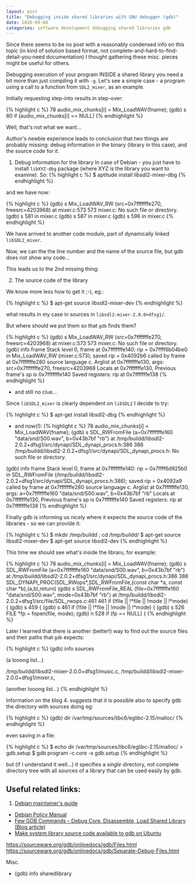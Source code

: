 ```yaml
---
layout: post
title: "Debugging inside shared libraries with GNU debugger (gdb)"
date: 2016-09-08
categories: software development debugging shared libraries gdb
---
```

Since there seems to be no post with a reasonably condensed info on this topic
(in kind of solution based format, not complete-and-hard-to-find-detail-you-need documentation)
I thought gathering these misc. pieces might be useful for others.

Debugging execution of your program INSIDE a shared library you need a bit more than just compiling it with `-g`. Let's see a simple case - a program using a call to a function from `SDL2_mixer`, as an example.

Initially requesting step-into results in step-over:

{% highlight c %}
78              audio_mix_chunks[i] = Mix_LoadWAV(fname);
(gdb) s
80              if (audio_mix_chunks[i] == NULL)
{% endhighlight %}


Well, that's not what we want...

Author's newbie experience leads to conclusion that two things are probably missing:
debug information in the binary (library in this case), and the source code for it.

1. Debug information for the library
In case of Debian - you just have to install `libXYZ-dbg` package (where XYZ is the library you want to examine). So:
{% highlight c %}
$ aptitude install libsdl2-mixer-dbg
{% endhighlight %}

and we have now:

{% highlight c %}
(gdb) s
Mix_LoadWAV_RW (src=0x7fffffffe270, freesrc=4203968) at mixer.c:573
573     mixer.c: No such file or directory.
(gdb) s
581     in mixer.c
(gdb) s
587     in mixer.c
(gdb) s
596     in mixer.c
{% endhighlight %}

We have arrived to another code module, part of dynamically linked `libSDL2_mixer`.

Now, we can the the line number and the name of the source file, but gdb does not show any code...

This leads us to the 2nd missing thing:

2. The source code of the library

We know more less how to get it ;-), eg.:

{% highlight c %}
$ apt-get source libsdl2-mixer-dev
{% endhighlight %}

what results in my case in sources in `libsdl2-mixer-2.0.0+dfsg1/`.

But where should we put them so that `gdb` finds them?

{% highlight c %}
(gdb) s
Mix_LoadWAV_RW (src=0x7fffffffe270, freesrc=4203968) at mixer.c:573
573     mixer.c: No such file or directory.
(gdb) info frame
Stack level 0, frame at 0x7fffffffe140:
 rip = 0x7ffff6b04be0 in Mix_LoadWAV_RW (mixer.c:573); saved rip = 0x4092b6
 called by frame at 0x7fffffffe280
 source language c.
 Arglist at 0x7fffffffe130, args: src=0x7fffffffe270, freesrc=4203968
 Locals at 0x7fffffffe130, Previous frame's sp is 0x7fffffffe140
 Saved registers:
  rip at 0x7fffffffe138
{% endhighlight %}
- and still no clue...

Since `libSDL2_mixer` is clearly dependent on `libSDL2` I decide to try:

{% highlight c %}
$ apt-get install libsdl2-dbg
{% endhighlight %}

- and now(!):
{% highlight c %}
78              audio_mix_chunks[i] = Mix_LoadWAV(fname);
(gdb) s
SDL_RWFromFile (a=0x7fffffffe160 "data/snd/S00.wav", b=0x43b7bf "rb")
    at /tmp/buildd/libsdl2-2.0.2+dfsg1/src/dynapi/SDL_dynapi_procs.h:386
386     /tmp/buildd/libsdl2-2.0.2+dfsg1/src/dynapi/SDL_dynapi_procs.h: No such file or directory.

(gdb) info frame
Stack level 0, frame at 0x7fffffffe140:
 rip = 0x7ffff6d925b0 in SDL_RWFromFile
    (/tmp/buildd/libsdl2-2.0.2+dfsg1/src/dynapi/SDL_dynapi_procs.h:386); saved rip = 0x4092a9
 called by frame at 0x7fffffffe280
 source language c.
 Arglist at 0x7fffffffe130, args: a=0x7fffffffe160 "data/snd/S00.wav", b=0x43b7bf "rb"
 Locals at 0x7fffffffe130, Previous frame's sp is 0x7fffffffe140
 Saved registers:
  rip at 0x7fffffffe138
{% endhighlight %}

Finally gdb is informing us nicely where it expects the source code of the libraries - so we can provide it:

{% highlight c %}
$ mkdir /tmp/buildd ; cd /tmp/buildd/
$ apt-get source libsdl2-mixer-dev
$ apt-get source libsdl2-dev
{% endhighlight %}

This time we should see what's inside the libraru, for example:

{% highlight c %}
78              audio_mix_chunks[i] = Mix_LoadWAV(fname);
(gdb) s
SDL_RWFromFile (a=0x7fffffffe160 "data/snd/S00.wav", b=0x43b7bf "rb")
    at /tmp/buildd/libsdl2-2.0.2+dfsg1/src/dynapi/SDL_dynapi_procs.h:386
386     SDL_DYNAPI_PROC(SDL_RWops*,SDL_RWFromFile,(const char *a, const char *b),(a,b),return)
(gdb) s
SDL_RWFromFile_REAL (file=0x7fffffffe160 "data/snd/S00.wav", mode=0x43b7bf "rb")
    at /tmp/buildd/libsdl2-2.0.2+dfsg1/src/file/SDL_rwops.c:461
461         if (!file || !*file || !mode || !*mode) {
(gdb) s
459     {
(gdb) s
461         if (!file || !*file || !mode || !*mode) {
(gdb) s
526             FILE *fp = fopen(file, mode);
(gdb) n
528             if (fp == NULL) {
{% endhighlight %}

Later I learned that there is another (better!) way to find out the source files
and their paths that `gdb` expects:

{% highlight c %}
(gdb) info sources

(a looong list...)

/tmp/buildd/libsdl2-mixer-2.0.0+dfsg1/music.c, /tmp/buildd/libsdl2-mixer-2.0.0+dfsg1/mixer.c,

(another looong list...)
{% endhighlight %}

Information on the blog 4. suggests that it is possible also to specify gdb the directory with sources doing eg:

{% highlight c %}
(gdb) dir /var/tmp/sources/libc6/eglibc-2.15/malloc/
{% endhighlight %}

even saving in a file:

{% highlight c %}
$ echo dir /var/tmp/sources/libc6/eglibc-2.15/malloc/ > gdb.setup
$ gdb program -c core -x gdb.setup
{% endhighlight %}

but (if I understand it well...) it specifies a _single_ directory, not complete directory tree with all sources of a library that can be used easily by gdb.


Useful related links:
---------------------
1. [Debian maintainer's guide][1.]
+ [Debian Policy Manual][2.]
+ [Few GDB Commands – Debug Core, Disassemble, Load Shared Library (Blog article)][3.]
+ [Make system library source code available to gdb on Ubuntu][4.]

[1.]: https://www.debian.org/doc/manuals/maint-guide/advanced.en.html
[2.]: https://www.debian.org/doc/debian-policy/ch-sharedlibs.html
[3.]: http://www.thegeekstuff.com/2014/03/few-gdb-commands/
[4.]: http://trail-of-a-programmer.blogspot.com/2014/11/make-system-library-source-code.html


https://sourceware.org/gdb/onlinedocs/gdb/Files.html
https://sourceware.org/gdb/onlinedocs/gdb/Separate-Debug-Files.html


Misc.
- (gdb) info sharedlibrary

